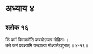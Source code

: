 # अध्याय ४

## श्लोक १६

किं कर्म किमकर्मेति कवयोऽप्यत्र मोहिताः ।<br>तत्ते कर्म प्रवक्ष्यामि यज्ज्ञात्वा मोक्ष्यसेऽशुभात् ॥ ४-१६॥<br><br>

